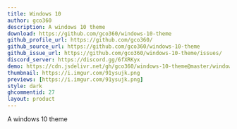 ```yaml
---
title: Windows 10
author: gco360
description: A windows 10 theme
download: https://github.com/gco360/windows-10-theme
github_profile_url: https://github.com/gco360/
github_source_url: https://github.com/gco360/windows-10-theme
github_issue_url: https://github.com/gco360/windows-10-theme/issues/
discord_server: https://discord.gg/6fXRKyx
demo: https://cdn.jsdelivr.net/gh/gco360/windows-10-theme@master/windows10.theme.css
thumbnail: https://i.imgur.com/91ysujk.png
previews: [https://i.imgur.com/91ysujk.png]
style: dark
ghcommentid: 27
layout: product
---
```

A windows 10 theme